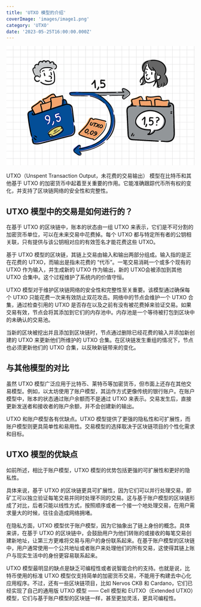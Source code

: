 ```yaml
---
title: 'UTXO 模型的介绍'
coverImage: 'images/image1.png'
category: 'UTXO'
date: '2023-05-25T16:00:00.000Z'
---
```


![alt_text](images/image2.png 'image_tooltip')

UTXO（Unspent Transaction Output，未花费的交易输出） 模型在比特币和其他基于 UTXO 的加密货币中起着至关重要的作用。它能准确跟踪代币所有权的变化，并支持了区块链网络的安全性和完整性。

## UTXO 模型中的交易是如何进行的？

在基于 UTXO 的区块链中，账本的状态由一组 UTXO 来表示，它们是不可分割的加密货币单位，可以在未来交易中花费掉。每个 UTXO 都与特定所有者的公钥相关联，只有提供与该公钥相对应的有效签名才能花费这些 UTXO。

基于 UTXO 模型的区块链，其链上交易由输入和输出两部分组成。输入指的是正在花费的 UTXO，而输出是指未花费的 “代币”。一笔交易消耗一个或多个现有的 UTXO 作为输入，并生成新的 UTXO 作为输出，新的 UTXO会被添加到其他 UTXO 合集中。这个过程维护了系统内的价值守恒。

UTXO 模型对于维护区块链网络的安全性和完整性至关重要。该模型通过确保每个 UTXO 只能花费一次来有效防止双花攻击。网络中的节点会维护一个 UTXO 合集，通过检查引用的 UTXO 是否存在以及之前有没有被花费掉来验证交易。如果交易有效，节点会将其添加到它们的内存池中。内存池是一个等待被打包到区块中的未确认的交易池。

当新的区块被挖出并且添加到区块链时，节点通过删除已经花费的输入并添加新创建的 UTXO 来更新他们所维护的 UTXO 合集。在区块链发生重组的情况下，节点也必须更新他们的 UTXO 合集，以反映新链带来的变化。

## 与其他模型的对比

虽然 UTXO 模型广泛应用于比特币、莱特币等加密货币，但市面上还存在其他交易模型。例如，以太坊使用了账户模型，其运作方式更像传统的银行账户。在账户模型中，账本的状态通过账户余额而不是通过 UTXO 来表示。交易发生后，直接更新发送者和接收者的账户余额，并不会创建新的输出。

UTXO 和账户模型各有优缺点。UTXO 模型提供了更强的隐私性和可扩展性，而账户模型则更具简单性和易用性。交易模型的选择取决于区块链项目的个性化需求和目标。

## UTXO 模型的优缺点

如前所述，相比于账户模型，UTXO 模型的优势包括更强的可扩展性和更好的隐私性。

具体来说，基于 UTXO 的区块链更具可扩展性，因为它们可以并行处理交易，即矿工可以独立验证每笔交易并同时处理不同的交易。这与基于账户模型的区块链形成了对比，后者只能以线性方式，按照顺序或者一个接一个地处理交易，在用户需求量大的时候，往往会造成网络拥堵。

在隐私方面，UTXO 模型优于账户模型，因为它抽象出了链上身份的概念。具体来讲，在基于 UTXO 的区块链中，会鼓励用户为他们转账的或接收的每笔交易创建新地址，让第三方更难将交易与用户的身份联系起来。在基于账户模型的区块链中，用户通常使用一个公共地址或者账户来处理他们的所有交易，这使得其链上账户与现实生活中的身份更容易联系起来。

UTXO 模型最明显的缺点是缺乏可编程性或者说智能合约的支持。也就是说，比特币使用的标准 UTXO 模型仅支持简单的加密货币交易，不能用于构建去中心化应用程序。不过，还有一些区块链项目，比如 Nervos CKB 和 Cardano，它们已经实现了自己的通用版 UTXO 模型 —— Cell 模型和 EUTXO（Extended UTXO）模型，它们与基于账户模型的区块链一样，甚至更加灵活，更具可编程性。

